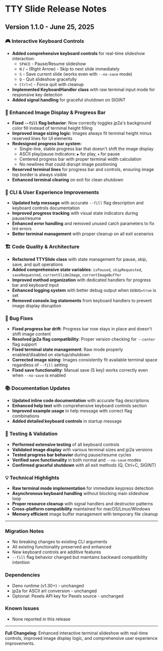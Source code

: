 # TTY Slide Release Notes

## Version 1.1.0 - June 25, 2025

### 🎮 Interactive Keyboard Controls

- **Added comprehensive keyboard controls** for real-time slideshow interaction:
  - `SPACE` - Pause/Resume slideshow
  - `N` / `→` (Right Arrow) - Skip to next slide immediately
  - `S` - Save current slide (works even with `--no-save` mode)
  - `Q` - Quit slideshow gracefully
  - `Ctrl+C` - Force quit with cleanup
- **Implemented KeyboardHandler class** with raw terminal input mode for responsive key detection
- **Added signal handling** for graceful shutdown on SIGINT

### 🎨 Enhanced Image Display & Progress Bar

- **Fixed `--fill` flag behavior**: Now correctly toggles jp2a's background color fill instead of terminal height filling
- **Improved image sizing logic**: Images always fit terminal height minus reserved lines for UI elements
- **Redesigned progress bar system**:
  - Single-line, stable progress bar that doesn't shift the image display
  - ASCII play/pause indicators: `▶` for play, `⏸` for pause
  - Centered progress bar with proper terminal width calculation
  - No newlines that could disrupt image positioning
- **Reserved terminal lines** for progress bar and controls, ensuring image top border is always visible
- **Enhanced terminal clearing** on exit for clean shutdown

### 🔧 CLI & User Experience Improvements

- **Updated help message** with accurate `--fill` flag description and keyboard controls documentation
- **Improved progress tracking** with visual state indicators during pause/resume
- **Enhanced error handling** and removed unused catch parameters to fix lint errors
- **Better terminal management** with proper cleanup on all exit scenarios

### 🏗️ Code Quality & Architecture

- **Refactored TTYSlide class** with state management for pause, skip, save, and quit operations
- **Added comprehensive state variables**: `isPaused`, `skipRequested`, `saveRequested`, `currentSlideImage`, `currentImageBuffer`
- **Improved method organization** with dedicated handlers for progress bar and keyboard input
- **Enhanced logging system** with better debug output when `DEBUG=true` is set
- **Removed console.log statements** from keyboard handlers to prevent image display disruption

### 🐛 Bug Fixes

- **Fixed progress bar drift**: Progress bar now stays in place and doesn't shift image content
- **Resolved jp2a flag compatibility**: Proper version checking for `--center` flag support
- **Fixed terminal state management**: Raw mode properly enabled/disabled on startup/shutdown
- **Corrected image sizing**: Images consistently fit available terminal space regardless of `--fill` setting
- **Fixed save functionality**: Manual save (S key) works correctly even when `--no-save` is enabled

### 📚 Documentation Updates

- **Updated inline code documentation** with accurate flag descriptions
- **Enhanced help text** with comprehensive keyboard controls section
- **Improved example usage** in help message with correct flag combinations
- **Added detailed keyboard controls** in startup message

### 🧪 Testing & Validation

- **Performed extensive testing** of all keyboard controls
- **Validated image display** with various terminal sizes and jp2a versions
- **Tested progress bar behavior** during pause/resume cycles
- **Verified save functionality** in both normal and `--no-save` modes
- **Confirmed graceful shutdown** with all exit methods (Q, Ctrl+C, SIGINT)

### 💡 Technical Highlights

- **Raw terminal mode implementation** for immediate keypress detection
- **Asynchronous keyboard handling** without blocking main slideshow loop
- **Proper resource cleanup** with signal handlers and destructor patterns
- **Cross-platform compatibility** maintained for macOS/Linux/Windows
- **Memory efficient** image buffer management with temporary file cleanup

---

### Migration Notes

- No breaking changes to existing CLI arguments
- All existing functionality preserved and enhanced
- New keyboard controls are additive features
- `--fill` flag behavior changed but maintains backward compatibility intention

### Dependencies

- Deno runtime (v1.30+) - unchanged
- jp2a for ASCII art conversion - unchanged
- Optional: Pexels API key for Pexels source - unchanged

### Known Issues

- None reported in this release

---

**Full Changelog**: Enhanced interactive terminal slideshow with real-time controls, improved image display logic, and comprehensive user experience improvements.
